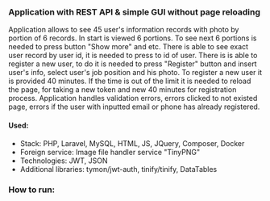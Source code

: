 ### Application with REST API & simple GUI without page reloading

Application allows to see 45 user's information records with photo by portion of 6 records. In start
is viewed 6 portions. To see next 6 portions is needed to press button "Show more" and etc. There is
able to see exact user record by user id, it is needed to press to id of user. There is is able to
register a new user, to do it is needed to press "Register" button and insert user's info, select
user's job position and his photo. To register a new user it is provided 40 minutes. If the time is out 
of the limit it is needed to reload the page, for taking a new token and new 40 minutes for registration
process. Application handles validation errors, errors clicked to not existed page, errors if the user 
with inputted email or phone has already registered.

#### Used:
* Stack: PHP, Laravel, MySQL, HTML, JS, JQuery, Composer, Docker
* Foreign service: Image file handler service "TinyPNG"
* Technologies: JWT, JSON
* Additional libraries: tymon/jwt-auth, tinify/tinify, DataTables 

### How to run:




